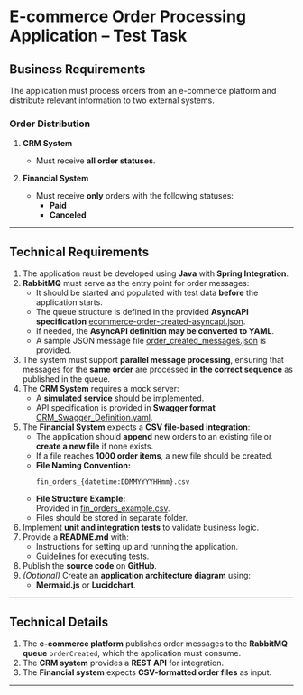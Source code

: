 # **E-commerce Order Processing Application – Test Task**

## **Business Requirements**
The application must process orders from an e-commerce platform and distribute relevant information to two external systems.

### **Order Distribution**
1. **CRM System**
    - Must receive **all order statuses**.

2. **Financial System**
    - Must receive **only** orders with the following statuses:
        - **Paid**
        - **Canceled**

---

## **Technical Requirements**
1. The application must be developed using **Java** with **Spring Integration**.
2. **RabbitMQ** must serve as the entry point for order messages:
    - It should be started and populated with test data **before** the application starts.
    - The queue structure is defined in the provided **AsyncAPI specification** [ecommerce-order-created-asyncapi.json](https://github.com/rkaev/integration-test-task/blob/main/ecommerce-order-created-asyncapi.json).
    - If needed, the **AsyncAPI definition may be converted to YAML**.
    - A sample JSON message file [order_created_messages.json](https://github.com/rkaev/integration-test-task/blob/main/order_created_messages.json) is provided.
3. The system must support **parallel message processing**, ensuring that messages for the **same order** are processed **in the correct sequence** as published in the queue.
4. The **CRM System** requires a mock server:
    - A **simulated service** should be implemented.
    - API specification is provided in **Swagger format** [CRM_Swagger_Definition.yaml](https://github.com/rkaev/integration-test-task/blob/main/CRM_Swagger_Definition.yaml).
5. The **Financial System** expects a **CSV file-based integration**:
    - The application should **append** new orders to an existing file or **create a new file** if none exists.
    - If a file reaches **1000 order items**, a new file should be created.
    - **File Naming Convention:**
      ```
      fin_orders_{datetime:DDMMYYYYHHmm}.csv
      ```
    - **File Structure Example:**  
      Provided in [fin_orders_example.csv](https://github.com/rkaev/integration-test-task/blob/main/fin_orders_example.csv).
    - Files should be stored in separate folder.
6. Implement **unit and integration tests** to validate business logic.
7. Provide a **README.md** with:
    - Instructions for setting up and running the application.
    - Guidelines for executing tests.
8. Publish the **source code** on **GitHub**.
9. *(Optional)* Create an **application architecture diagram** using:
    - **Mermaid.js** or **Lucidchart**.

---

## **Technical Details**
1. The **e-commerce platform** publishes order messages to the **RabbitMQ queue** `orderCreated`, which the application must consume.
2. The **CRM system** provides a **REST API** for integration.
3. The **Financial system** expects **CSV-formatted order files** as input.

---



